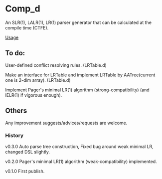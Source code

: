 # Comp_d
An SLR(1), LALR(1), LR(1) parser generator that can be calculated at the compile time (CTFE).

[Usage](https://github.com/marx-saul/Comp_d/wiki)

## To do:
User-defined conflict resolving rules. (LRTable.d)

Make an interface for LRTable and implement LRTable by AATree(current one is 2-dim array). (LRTable.d)

Implement Pager's minimal LR(1) algorithm (strong-compatibility) (and IELR(1) if vigorous enough).

## Others
Any improvement suggests/advices/requests are welcome.

### History
v0.3.0 Auto parse tree construction, Fixed bug around weak minimal LR, changed DSL slightly.

v0.2.0 Pager's minimal LR(1) algorithm (weak-compatibility) implemented.

v0.1.0 First publish.
